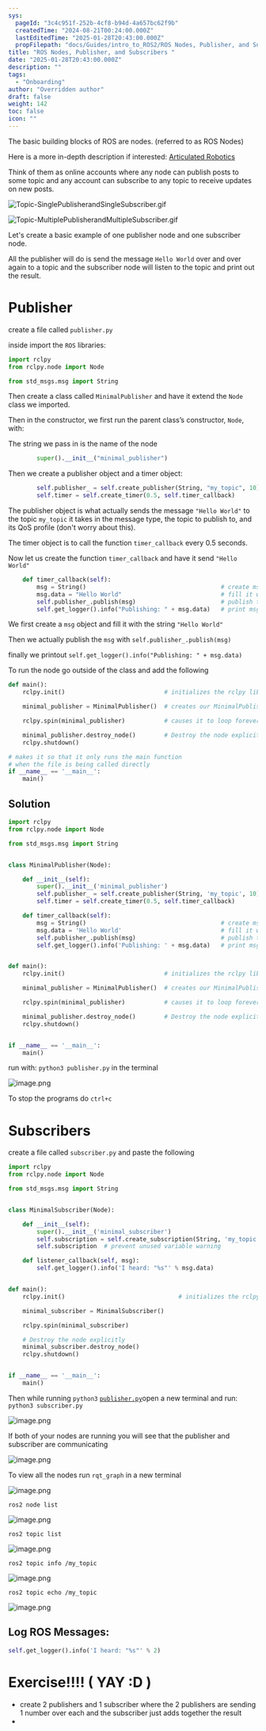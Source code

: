 ```yaml
---
sys:
  pageId: "3c4c951f-252b-4cf8-b94d-4a657bc62f9b"
  createdTime: "2024-08-21T00:24:00.000Z"
  lastEditedTime: "2025-01-28T20:43:00.000Z"
  propFilepath: "docs/Guides/intro_to_ROS2/ROS Nodes, Publisher, and Subscribers .md"
title: "ROS Nodes, Publisher, and Subscribers "
date: "2025-01-28T20:43:00.000Z"
description: ""
tags:
  - "Onboarding"
author: "Overridden author"
draft: false
weight: 142
toc: false
icon: ""
---
```


The basic building blocks of ROS are nodes. (referred to as ROS Nodes)

Here is a more in-depth description if interested: [Articulated Robotics](https://articulatedrobotics.xyz/tutorials/ready-for-ros/ros-overview#2-nodes)

Think of them as online accounts where any node can publish posts to some topic and any account can subscribe to any topic to receive updates on new posts.

![Topic-SinglePublisherandSingleSubscriber.gif](https://docs.ros.org/en/humble/_images/Topic-SinglePublisherandSingleSubscriber.gif)

![Topic-MultiplePublisherandMultipleSubscriber.gif](https://docs.ros.org/en/humble/_images/Topic-MultiplePublisherandMultipleSubscriber.gif)

Let's create a basic example of one publisher node and one subscriber node.

All the publisher will do is send the message `Hello World` over and over again to a topic and the subscriber node will listen to the topic and print out the result.

# Publisher

create a file called `publisher.py` 

inside import the `ROS` libraries:

```python
import rclpy
from rclpy.node import Node

from std_msgs.msg import String
```

Then create a class called `MinimalPublisher` and have it extend the `Node` class we imported.

Then in the constructor, we first run the parent class’s constructor, `Node`, with:

The string we pass in is the name of the node

```python
        super().__init__("minimal_publisher")
```

Then we create a publisher object and a timer object:

```python
        self.publisher_ = self.create_publisher(String, "my_topic", 10)
        self.timer = self.create_timer(0.5, self.timer_callback)
```

The publisher object is what actually sends the message `"Hello World"` to the topic `my_topic` it takes in the message type, the topic to publish to, and its QoS profile (don't worry about this).

The timer object is to call the function `timer_callback` every 0.5 seconds.

Now let us create the function `timer_callback` and have it send `"Hello World"`

```python
    def timer_callback(self):
        msg = String()                                      # create msg object
        msg.data = "Hello World"                            # fill it with data
        self.publisher_.publish(msg)                        # publish the message
        self.get_logger().info("Publishing: " + msg.data)   # print msg
```

We first create a `msg` object and fill it with the string `"Hello World"`

Then we actually publish the `msg` with `self.publisher_.publish(msg)`

finally we printout `self.get_logger().info("Publishing: " + msg.data)`

To run the node go outside of the class and add the following

```python
def main():
    rclpy.init()                            # initializes the rclpy library

    minimal_publisher = MinimalPublisher()  # creates our MinimalPublisher object

    rclpy.spin(minimal_publisher)           # causes it to loop forever

    minimal_publisher.destroy_node()        # Destroy the node explicitly
    rclpy.shutdown()

# makes it so that it only runs the main function
# when the file is being called directly
if __name__ == '__main__': 
    main()
```

## Solution

```python
import rclpy
from rclpy.node import Node

from std_msgs.msg import String


class MinimalPublisher(Node):

    def __init__(self):
        super().__init__('minimal_publisher')
        self.publisher_ = self.create_publisher(String, 'my_topic', 10)
        self.timer = self.create_timer(0.5, self.timer_callback)

    def timer_callback(self):
        msg = String()                                      # create msg object
        msg.data = 'Hello World'                            # fill it with data
        self.publisher_.publish(msg)                        # publish the message
        self.get_logger().info('Publishing: ' + msg.data)   # print msg


def main():
    rclpy.init()                            # initializes the rclpy library

    minimal_publisher = MinimalPublisher()  # creates our MinimalPublisher object

    rclpy.spin(minimal_publisher)           # causes it to loop forever

    minimal_publisher.destroy_node()        # Destroy the node explicitly
    rclpy.shutdown()


if __name__ == '__main__':
    main()
```

run with: `python3 publisher.py` in the terminal

![image.png](https://prod-files-secure.s3.us-west-2.amazonaws.com/d518164a-d88e-44d1-a4ee-3adb3bd8bce0/9214accb-ad5b-44f1-a31c-b3167c59138b/image.png?X-Amz-Algorithm=AWS4-HMAC-SHA256&X-Amz-Content-Sha256=UNSIGNED-PAYLOAD&X-Amz-Credential=ASIAZI2LB466424DZFFG%2F20250217%2Fus-west-2%2Fs3%2Faws4_request&X-Amz-Date=20250217T090932Z&X-Amz-Expires=3600&X-Amz-Security-Token=IQoJb3JpZ2luX2VjEEkaCXVzLXdlc3QtMiJIMEYCIQD%2BwR0HXBxWEINEvvDUzyC2rlJeeq14CNAK2KU2VADeagIhAL7BiuR8t80hr%2BvLdc13RyXyk4STZhLJOLCTTlpzVIXdKv8DCHIQABoMNjM3NDIzMTgzODA1IgyOrfQw17r78PpO0D0q3AOk1DpIe0NjUKCBe9ehdMdEwWfYqrOWUHzg%2BAhVWr0nYLTfkGwwn0wmtmutLxquWgV3YjiGmpks73Y%2B2QJ%2Bl8fl7CRkX2nJ6IyancGG0yMXZKzr%2B5k%2FCJfVRgWsKIuM4nyypq%2FpUx8b70GC3aT8ZHEsKicI8w7ZL%2B4fJr9dCkZA%2ByCx2jBFeAmsxEFEyHIRmvV8FFJrEdweiJ9uuIt1CeFR04rjEgf6k89Cr%2FYOisqUjC7AwAkxTVUVhG3ai%2BdJf2D6muDiM2HRBZG%2F9JVTOIKkcBCyRJPF20qaQnqxKDdj3xGjTd2F6vIHKg9QeoCS%2B9FWro5Ys9U3X%2FQijLFSLHo9ihxdCHx636feNxoI0sOTKy3JQwpxIN3oE0HJCOjvl9sNQnnkE7cSuyzLdp1uSUbfZ8qvWOaEQ9CyxBRzrZtxc4qiFtaUPJ2eBhZTmJ2FqGIGijBHqdxm8UkE7kDU%2FDxRcJcqSydMXAGupnYmSOmqmVfcMEuHrFLapsvHkSt6nUjhoxAbmiZgd3Ktr0%2BmrzF4Yyze1hVGS3eAXSA9Smcy1sQMRhJ1%2FCz7IW2%2F%2BLkkpU4ZJ3AGJpgRB0sb31dBzMM2YrDq68t2z3Nzpbqyn9KH%2B46mJSJlnFTbnQRf0jCx6cu9BjqkASC12gr7QI8ZMnbdUgDmNwTaJGwCha9Qbi1gNftwbflZbrwHGLZSE4m4%2BTXAmVDFiEzPAZGncWW87ba3JhE0UQvvP0iBzRuf7e4%2B%2F3ctZDUMgeVdv8T3ix4iXn6pN6U1HfJK6bw2%2Fte%2BBGxYL3cB0fh67GmWVuc4QUrg1lO38FdF2f4zsju1H%2BZ70rjtO8ZOteg2VYi4jIgP3wWbNrICmAa3O0TO&X-Amz-Signature=b101210c1c59c7c4946f8295a862993ea8cec8ef18152729fdd9cbcc2191b706&X-Amz-SignedHeaders=host&x-id=GetObject)

To stop the programs do `ctrl+c`

# Subscribers

create a file called `subscriber.py` and paste the following

```python
import rclpy
from rclpy.node import Node

from std_msgs.msg import String


class MinimalSubscriber(Node):

    def __init__(self):
        super().__init__('minimal_subscriber')
        self.subscription = self.create_subscription(String, 'my_topic', self.listener_callback, 10)
        self.subscription  # prevent unused variable warning

    def listener_callback(self, msg):
        self.get_logger().info('I heard: "%s"' % msg.data)


def main():
    rclpy.init()                                # initializes the rclpy library

    minimal_subscriber = MinimalSubscriber()

    rclpy.spin(minimal_subscriber)

    # Destroy the node explicitly
    minimal_subscriber.destroy_node()
    rclpy.shutdown()


if __name__ == '__main__':
    main()
```

Then while running `python3` [`publisher.py`](http://publisher.py/)open a new terminal and run: `python3 subscriber.py` 

![image.png](https://prod-files-secure.s3.us-west-2.amazonaws.com/d518164a-d88e-44d1-a4ee-3adb3bd8bce0/611fccf2-c738-4dbd-94e9-98f209092866/image.png?X-Amz-Algorithm=AWS4-HMAC-SHA256&X-Amz-Content-Sha256=UNSIGNED-PAYLOAD&X-Amz-Credential=ASIAZI2LB466424DZFFG%2F20250217%2Fus-west-2%2Fs3%2Faws4_request&X-Amz-Date=20250217T090932Z&X-Amz-Expires=3600&X-Amz-Security-Token=IQoJb3JpZ2luX2VjEEkaCXVzLXdlc3QtMiJIMEYCIQD%2BwR0HXBxWEINEvvDUzyC2rlJeeq14CNAK2KU2VADeagIhAL7BiuR8t80hr%2BvLdc13RyXyk4STZhLJOLCTTlpzVIXdKv8DCHIQABoMNjM3NDIzMTgzODA1IgyOrfQw17r78PpO0D0q3AOk1DpIe0NjUKCBe9ehdMdEwWfYqrOWUHzg%2BAhVWr0nYLTfkGwwn0wmtmutLxquWgV3YjiGmpks73Y%2B2QJ%2Bl8fl7CRkX2nJ6IyancGG0yMXZKzr%2B5k%2FCJfVRgWsKIuM4nyypq%2FpUx8b70GC3aT8ZHEsKicI8w7ZL%2B4fJr9dCkZA%2ByCx2jBFeAmsxEFEyHIRmvV8FFJrEdweiJ9uuIt1CeFR04rjEgf6k89Cr%2FYOisqUjC7AwAkxTVUVhG3ai%2BdJf2D6muDiM2HRBZG%2F9JVTOIKkcBCyRJPF20qaQnqxKDdj3xGjTd2F6vIHKg9QeoCS%2B9FWro5Ys9U3X%2FQijLFSLHo9ihxdCHx636feNxoI0sOTKy3JQwpxIN3oE0HJCOjvl9sNQnnkE7cSuyzLdp1uSUbfZ8qvWOaEQ9CyxBRzrZtxc4qiFtaUPJ2eBhZTmJ2FqGIGijBHqdxm8UkE7kDU%2FDxRcJcqSydMXAGupnYmSOmqmVfcMEuHrFLapsvHkSt6nUjhoxAbmiZgd3Ktr0%2BmrzF4Yyze1hVGS3eAXSA9Smcy1sQMRhJ1%2FCz7IW2%2F%2BLkkpU4ZJ3AGJpgRB0sb31dBzMM2YrDq68t2z3Nzpbqyn9KH%2B46mJSJlnFTbnQRf0jCx6cu9BjqkASC12gr7QI8ZMnbdUgDmNwTaJGwCha9Qbi1gNftwbflZbrwHGLZSE4m4%2BTXAmVDFiEzPAZGncWW87ba3JhE0UQvvP0iBzRuf7e4%2B%2F3ctZDUMgeVdv8T3ix4iXn6pN6U1HfJK6bw2%2Fte%2BBGxYL3cB0fh67GmWVuc4QUrg1lO38FdF2f4zsju1H%2BZ70rjtO8ZOteg2VYi4jIgP3wWbNrICmAa3O0TO&X-Amz-Signature=74ad5ee8b9e1cbed3c21f0869902c3cedf743bea8257c96363d57371a485960e&X-Amz-SignedHeaders=host&x-id=GetObject)

If both of your nodes are running you will see that the publisher and subscriber are communicating

![image.png](https://prod-files-secure.s3.us-west-2.amazonaws.com/d518164a-d88e-44d1-a4ee-3adb3bd8bce0/eea428b5-1cf0-43bb-a30b-81cbaf6c5c78/image.png?X-Amz-Algorithm=AWS4-HMAC-SHA256&X-Amz-Content-Sha256=UNSIGNED-PAYLOAD&X-Amz-Credential=ASIAZI2LB466424DZFFG%2F20250217%2Fus-west-2%2Fs3%2Faws4_request&X-Amz-Date=20250217T090932Z&X-Amz-Expires=3600&X-Amz-Security-Token=IQoJb3JpZ2luX2VjEEkaCXVzLXdlc3QtMiJIMEYCIQD%2BwR0HXBxWEINEvvDUzyC2rlJeeq14CNAK2KU2VADeagIhAL7BiuR8t80hr%2BvLdc13RyXyk4STZhLJOLCTTlpzVIXdKv8DCHIQABoMNjM3NDIzMTgzODA1IgyOrfQw17r78PpO0D0q3AOk1DpIe0NjUKCBe9ehdMdEwWfYqrOWUHzg%2BAhVWr0nYLTfkGwwn0wmtmutLxquWgV3YjiGmpks73Y%2B2QJ%2Bl8fl7CRkX2nJ6IyancGG0yMXZKzr%2B5k%2FCJfVRgWsKIuM4nyypq%2FpUx8b70GC3aT8ZHEsKicI8w7ZL%2B4fJr9dCkZA%2ByCx2jBFeAmsxEFEyHIRmvV8FFJrEdweiJ9uuIt1CeFR04rjEgf6k89Cr%2FYOisqUjC7AwAkxTVUVhG3ai%2BdJf2D6muDiM2HRBZG%2F9JVTOIKkcBCyRJPF20qaQnqxKDdj3xGjTd2F6vIHKg9QeoCS%2B9FWro5Ys9U3X%2FQijLFSLHo9ihxdCHx636feNxoI0sOTKy3JQwpxIN3oE0HJCOjvl9sNQnnkE7cSuyzLdp1uSUbfZ8qvWOaEQ9CyxBRzrZtxc4qiFtaUPJ2eBhZTmJ2FqGIGijBHqdxm8UkE7kDU%2FDxRcJcqSydMXAGupnYmSOmqmVfcMEuHrFLapsvHkSt6nUjhoxAbmiZgd3Ktr0%2BmrzF4Yyze1hVGS3eAXSA9Smcy1sQMRhJ1%2FCz7IW2%2F%2BLkkpU4ZJ3AGJpgRB0sb31dBzMM2YrDq68t2z3Nzpbqyn9KH%2B46mJSJlnFTbnQRf0jCx6cu9BjqkASC12gr7QI8ZMnbdUgDmNwTaJGwCha9Qbi1gNftwbflZbrwHGLZSE4m4%2BTXAmVDFiEzPAZGncWW87ba3JhE0UQvvP0iBzRuf7e4%2B%2F3ctZDUMgeVdv8T3ix4iXn6pN6U1HfJK6bw2%2Fte%2BBGxYL3cB0fh67GmWVuc4QUrg1lO38FdF2f4zsju1H%2BZ70rjtO8ZOteg2VYi4jIgP3wWbNrICmAa3O0TO&X-Amz-Signature=9a450c567be0e227b0849ab6e9d0a5829389b2537e45b6425f5d8f94c05b2b1e&X-Amz-SignedHeaders=host&x-id=GetObject)

To view all the nodes run `rqt_graph` in a new terminal

![image.png](https://prod-files-secure.s3.us-west-2.amazonaws.com/d518164a-d88e-44d1-a4ee-3adb3bd8bce0/1d98e964-4318-4d62-b5c4-8c8f78368598/image.png?X-Amz-Algorithm=AWS4-HMAC-SHA256&X-Amz-Content-Sha256=UNSIGNED-PAYLOAD&X-Amz-Credential=ASIAZI2LB466424DZFFG%2F20250217%2Fus-west-2%2Fs3%2Faws4_request&X-Amz-Date=20250217T090932Z&X-Amz-Expires=3600&X-Amz-Security-Token=IQoJb3JpZ2luX2VjEEkaCXVzLXdlc3QtMiJIMEYCIQD%2BwR0HXBxWEINEvvDUzyC2rlJeeq14CNAK2KU2VADeagIhAL7BiuR8t80hr%2BvLdc13RyXyk4STZhLJOLCTTlpzVIXdKv8DCHIQABoMNjM3NDIzMTgzODA1IgyOrfQw17r78PpO0D0q3AOk1DpIe0NjUKCBe9ehdMdEwWfYqrOWUHzg%2BAhVWr0nYLTfkGwwn0wmtmutLxquWgV3YjiGmpks73Y%2B2QJ%2Bl8fl7CRkX2nJ6IyancGG0yMXZKzr%2B5k%2FCJfVRgWsKIuM4nyypq%2FpUx8b70GC3aT8ZHEsKicI8w7ZL%2B4fJr9dCkZA%2ByCx2jBFeAmsxEFEyHIRmvV8FFJrEdweiJ9uuIt1CeFR04rjEgf6k89Cr%2FYOisqUjC7AwAkxTVUVhG3ai%2BdJf2D6muDiM2HRBZG%2F9JVTOIKkcBCyRJPF20qaQnqxKDdj3xGjTd2F6vIHKg9QeoCS%2B9FWro5Ys9U3X%2FQijLFSLHo9ihxdCHx636feNxoI0sOTKy3JQwpxIN3oE0HJCOjvl9sNQnnkE7cSuyzLdp1uSUbfZ8qvWOaEQ9CyxBRzrZtxc4qiFtaUPJ2eBhZTmJ2FqGIGijBHqdxm8UkE7kDU%2FDxRcJcqSydMXAGupnYmSOmqmVfcMEuHrFLapsvHkSt6nUjhoxAbmiZgd3Ktr0%2BmrzF4Yyze1hVGS3eAXSA9Smcy1sQMRhJ1%2FCz7IW2%2F%2BLkkpU4ZJ3AGJpgRB0sb31dBzMM2YrDq68t2z3Nzpbqyn9KH%2B46mJSJlnFTbnQRf0jCx6cu9BjqkASC12gr7QI8ZMnbdUgDmNwTaJGwCha9Qbi1gNftwbflZbrwHGLZSE4m4%2BTXAmVDFiEzPAZGncWW87ba3JhE0UQvvP0iBzRuf7e4%2B%2F3ctZDUMgeVdv8T3ix4iXn6pN6U1HfJK6bw2%2Fte%2BBGxYL3cB0fh67GmWVuc4QUrg1lO38FdF2f4zsju1H%2BZ70rjtO8ZOteg2VYi4jIgP3wWbNrICmAa3O0TO&X-Amz-Signature=2dde32402f2b34fa9fc44514580c6996859f64bd669c4368dfdaa1a236b11dc9&X-Amz-SignedHeaders=host&x-id=GetObject)

`ros2 node list`

![image.png](https://prod-files-secure.s3.us-west-2.amazonaws.com/d518164a-d88e-44d1-a4ee-3adb3bd8bce0/680ac8cf-e6d9-4164-9ece-5b9a6fccffee/image.png?X-Amz-Algorithm=AWS4-HMAC-SHA256&X-Amz-Content-Sha256=UNSIGNED-PAYLOAD&X-Amz-Credential=ASIAZI2LB466424DZFFG%2F20250217%2Fus-west-2%2Fs3%2Faws4_request&X-Amz-Date=20250217T090932Z&X-Amz-Expires=3600&X-Amz-Security-Token=IQoJb3JpZ2luX2VjEEkaCXVzLXdlc3QtMiJIMEYCIQD%2BwR0HXBxWEINEvvDUzyC2rlJeeq14CNAK2KU2VADeagIhAL7BiuR8t80hr%2BvLdc13RyXyk4STZhLJOLCTTlpzVIXdKv8DCHIQABoMNjM3NDIzMTgzODA1IgyOrfQw17r78PpO0D0q3AOk1DpIe0NjUKCBe9ehdMdEwWfYqrOWUHzg%2BAhVWr0nYLTfkGwwn0wmtmutLxquWgV3YjiGmpks73Y%2B2QJ%2Bl8fl7CRkX2nJ6IyancGG0yMXZKzr%2B5k%2FCJfVRgWsKIuM4nyypq%2FpUx8b70GC3aT8ZHEsKicI8w7ZL%2B4fJr9dCkZA%2ByCx2jBFeAmsxEFEyHIRmvV8FFJrEdweiJ9uuIt1CeFR04rjEgf6k89Cr%2FYOisqUjC7AwAkxTVUVhG3ai%2BdJf2D6muDiM2HRBZG%2F9JVTOIKkcBCyRJPF20qaQnqxKDdj3xGjTd2F6vIHKg9QeoCS%2B9FWro5Ys9U3X%2FQijLFSLHo9ihxdCHx636feNxoI0sOTKy3JQwpxIN3oE0HJCOjvl9sNQnnkE7cSuyzLdp1uSUbfZ8qvWOaEQ9CyxBRzrZtxc4qiFtaUPJ2eBhZTmJ2FqGIGijBHqdxm8UkE7kDU%2FDxRcJcqSydMXAGupnYmSOmqmVfcMEuHrFLapsvHkSt6nUjhoxAbmiZgd3Ktr0%2BmrzF4Yyze1hVGS3eAXSA9Smcy1sQMRhJ1%2FCz7IW2%2F%2BLkkpU4ZJ3AGJpgRB0sb31dBzMM2YrDq68t2z3Nzpbqyn9KH%2B46mJSJlnFTbnQRf0jCx6cu9BjqkASC12gr7QI8ZMnbdUgDmNwTaJGwCha9Qbi1gNftwbflZbrwHGLZSE4m4%2BTXAmVDFiEzPAZGncWW87ba3JhE0UQvvP0iBzRuf7e4%2B%2F3ctZDUMgeVdv8T3ix4iXn6pN6U1HfJK6bw2%2Fte%2BBGxYL3cB0fh67GmWVuc4QUrg1lO38FdF2f4zsju1H%2BZ70rjtO8ZOteg2VYi4jIgP3wWbNrICmAa3O0TO&X-Amz-Signature=7d70476a8974123cdd66b2066b397c5f9564138bbd28cfc652b47b0d0ca4b60d&X-Amz-SignedHeaders=host&x-id=GetObject)

`ros2 topic list`

![image.png](https://prod-files-secure.s3.us-west-2.amazonaws.com/d518164a-d88e-44d1-a4ee-3adb3bd8bce0/eee2ebe1-27ef-4a4a-96fb-2ca54126fb29/image.png?X-Amz-Algorithm=AWS4-HMAC-SHA256&X-Amz-Content-Sha256=UNSIGNED-PAYLOAD&X-Amz-Credential=ASIAZI2LB466424DZFFG%2F20250217%2Fus-west-2%2Fs3%2Faws4_request&X-Amz-Date=20250217T090932Z&X-Amz-Expires=3600&X-Amz-Security-Token=IQoJb3JpZ2luX2VjEEkaCXVzLXdlc3QtMiJIMEYCIQD%2BwR0HXBxWEINEvvDUzyC2rlJeeq14CNAK2KU2VADeagIhAL7BiuR8t80hr%2BvLdc13RyXyk4STZhLJOLCTTlpzVIXdKv8DCHIQABoMNjM3NDIzMTgzODA1IgyOrfQw17r78PpO0D0q3AOk1DpIe0NjUKCBe9ehdMdEwWfYqrOWUHzg%2BAhVWr0nYLTfkGwwn0wmtmutLxquWgV3YjiGmpks73Y%2B2QJ%2Bl8fl7CRkX2nJ6IyancGG0yMXZKzr%2B5k%2FCJfVRgWsKIuM4nyypq%2FpUx8b70GC3aT8ZHEsKicI8w7ZL%2B4fJr9dCkZA%2ByCx2jBFeAmsxEFEyHIRmvV8FFJrEdweiJ9uuIt1CeFR04rjEgf6k89Cr%2FYOisqUjC7AwAkxTVUVhG3ai%2BdJf2D6muDiM2HRBZG%2F9JVTOIKkcBCyRJPF20qaQnqxKDdj3xGjTd2F6vIHKg9QeoCS%2B9FWro5Ys9U3X%2FQijLFSLHo9ihxdCHx636feNxoI0sOTKy3JQwpxIN3oE0HJCOjvl9sNQnnkE7cSuyzLdp1uSUbfZ8qvWOaEQ9CyxBRzrZtxc4qiFtaUPJ2eBhZTmJ2FqGIGijBHqdxm8UkE7kDU%2FDxRcJcqSydMXAGupnYmSOmqmVfcMEuHrFLapsvHkSt6nUjhoxAbmiZgd3Ktr0%2BmrzF4Yyze1hVGS3eAXSA9Smcy1sQMRhJ1%2FCz7IW2%2F%2BLkkpU4ZJ3AGJpgRB0sb31dBzMM2YrDq68t2z3Nzpbqyn9KH%2B46mJSJlnFTbnQRf0jCx6cu9BjqkASC12gr7QI8ZMnbdUgDmNwTaJGwCha9Qbi1gNftwbflZbrwHGLZSE4m4%2BTXAmVDFiEzPAZGncWW87ba3JhE0UQvvP0iBzRuf7e4%2B%2F3ctZDUMgeVdv8T3ix4iXn6pN6U1HfJK6bw2%2Fte%2BBGxYL3cB0fh67GmWVuc4QUrg1lO38FdF2f4zsju1H%2BZ70rjtO8ZOteg2VYi4jIgP3wWbNrICmAa3O0TO&X-Amz-Signature=5db38386d255bad2ba36174df00a3cd586c80b93df3f3dca08cd5708ec5fe480&X-Amz-SignedHeaders=host&x-id=GetObject)

`ros2 topic info /my_topic`

![image.png](https://prod-files-secure.s3.us-west-2.amazonaws.com/d518164a-d88e-44d1-a4ee-3adb3bd8bce0/6288ef12-cb9e-406f-b9eb-65feed3a9011/image.png?X-Amz-Algorithm=AWS4-HMAC-SHA256&X-Amz-Content-Sha256=UNSIGNED-PAYLOAD&X-Amz-Credential=ASIAZI2LB466424DZFFG%2F20250217%2Fus-west-2%2Fs3%2Faws4_request&X-Amz-Date=20250217T090932Z&X-Amz-Expires=3600&X-Amz-Security-Token=IQoJb3JpZ2luX2VjEEkaCXVzLXdlc3QtMiJIMEYCIQD%2BwR0HXBxWEINEvvDUzyC2rlJeeq14CNAK2KU2VADeagIhAL7BiuR8t80hr%2BvLdc13RyXyk4STZhLJOLCTTlpzVIXdKv8DCHIQABoMNjM3NDIzMTgzODA1IgyOrfQw17r78PpO0D0q3AOk1DpIe0NjUKCBe9ehdMdEwWfYqrOWUHzg%2BAhVWr0nYLTfkGwwn0wmtmutLxquWgV3YjiGmpks73Y%2B2QJ%2Bl8fl7CRkX2nJ6IyancGG0yMXZKzr%2B5k%2FCJfVRgWsKIuM4nyypq%2FpUx8b70GC3aT8ZHEsKicI8w7ZL%2B4fJr9dCkZA%2ByCx2jBFeAmsxEFEyHIRmvV8FFJrEdweiJ9uuIt1CeFR04rjEgf6k89Cr%2FYOisqUjC7AwAkxTVUVhG3ai%2BdJf2D6muDiM2HRBZG%2F9JVTOIKkcBCyRJPF20qaQnqxKDdj3xGjTd2F6vIHKg9QeoCS%2B9FWro5Ys9U3X%2FQijLFSLHo9ihxdCHx636feNxoI0sOTKy3JQwpxIN3oE0HJCOjvl9sNQnnkE7cSuyzLdp1uSUbfZ8qvWOaEQ9CyxBRzrZtxc4qiFtaUPJ2eBhZTmJ2FqGIGijBHqdxm8UkE7kDU%2FDxRcJcqSydMXAGupnYmSOmqmVfcMEuHrFLapsvHkSt6nUjhoxAbmiZgd3Ktr0%2BmrzF4Yyze1hVGS3eAXSA9Smcy1sQMRhJ1%2FCz7IW2%2F%2BLkkpU4ZJ3AGJpgRB0sb31dBzMM2YrDq68t2z3Nzpbqyn9KH%2B46mJSJlnFTbnQRf0jCx6cu9BjqkASC12gr7QI8ZMnbdUgDmNwTaJGwCha9Qbi1gNftwbflZbrwHGLZSE4m4%2BTXAmVDFiEzPAZGncWW87ba3JhE0UQvvP0iBzRuf7e4%2B%2F3ctZDUMgeVdv8T3ix4iXn6pN6U1HfJK6bw2%2Fte%2BBGxYL3cB0fh67GmWVuc4QUrg1lO38FdF2f4zsju1H%2BZ70rjtO8ZOteg2VYi4jIgP3wWbNrICmAa3O0TO&X-Amz-Signature=7124e07151af1643998a90eb9c44b0ec65a0c0c0134e20fcccb955d7b2d7805e&X-Amz-SignedHeaders=host&x-id=GetObject)

`ros2 topic echo /my_topic`

![image.png](https://prod-files-secure.s3.us-west-2.amazonaws.com/d518164a-d88e-44d1-a4ee-3adb3bd8bce0/0a6fcb4d-422d-4a6c-a803-749ef4adf2c6/image.png?X-Amz-Algorithm=AWS4-HMAC-SHA256&X-Amz-Content-Sha256=UNSIGNED-PAYLOAD&X-Amz-Credential=ASIAZI2LB466424DZFFG%2F20250217%2Fus-west-2%2Fs3%2Faws4_request&X-Amz-Date=20250217T090932Z&X-Amz-Expires=3600&X-Amz-Security-Token=IQoJb3JpZ2luX2VjEEkaCXVzLXdlc3QtMiJIMEYCIQD%2BwR0HXBxWEINEvvDUzyC2rlJeeq14CNAK2KU2VADeagIhAL7BiuR8t80hr%2BvLdc13RyXyk4STZhLJOLCTTlpzVIXdKv8DCHIQABoMNjM3NDIzMTgzODA1IgyOrfQw17r78PpO0D0q3AOk1DpIe0NjUKCBe9ehdMdEwWfYqrOWUHzg%2BAhVWr0nYLTfkGwwn0wmtmutLxquWgV3YjiGmpks73Y%2B2QJ%2Bl8fl7CRkX2nJ6IyancGG0yMXZKzr%2B5k%2FCJfVRgWsKIuM4nyypq%2FpUx8b70GC3aT8ZHEsKicI8w7ZL%2B4fJr9dCkZA%2ByCx2jBFeAmsxEFEyHIRmvV8FFJrEdweiJ9uuIt1CeFR04rjEgf6k89Cr%2FYOisqUjC7AwAkxTVUVhG3ai%2BdJf2D6muDiM2HRBZG%2F9JVTOIKkcBCyRJPF20qaQnqxKDdj3xGjTd2F6vIHKg9QeoCS%2B9FWro5Ys9U3X%2FQijLFSLHo9ihxdCHx636feNxoI0sOTKy3JQwpxIN3oE0HJCOjvl9sNQnnkE7cSuyzLdp1uSUbfZ8qvWOaEQ9CyxBRzrZtxc4qiFtaUPJ2eBhZTmJ2FqGIGijBHqdxm8UkE7kDU%2FDxRcJcqSydMXAGupnYmSOmqmVfcMEuHrFLapsvHkSt6nUjhoxAbmiZgd3Ktr0%2BmrzF4Yyze1hVGS3eAXSA9Smcy1sQMRhJ1%2FCz7IW2%2F%2BLkkpU4ZJ3AGJpgRB0sb31dBzMM2YrDq68t2z3Nzpbqyn9KH%2B46mJSJlnFTbnQRf0jCx6cu9BjqkASC12gr7QI8ZMnbdUgDmNwTaJGwCha9Qbi1gNftwbflZbrwHGLZSE4m4%2BTXAmVDFiEzPAZGncWW87ba3JhE0UQvvP0iBzRuf7e4%2B%2F3ctZDUMgeVdv8T3ix4iXn6pN6U1HfJK6bw2%2Fte%2BBGxYL3cB0fh67GmWVuc4QUrg1lO38FdF2f4zsju1H%2BZ70rjtO8ZOteg2VYi4jIgP3wWbNrICmAa3O0TO&X-Amz-Signature=0cc53abbb637e413b9aec5135211f57d7597c1b7d56b1649c536165e04cad572&X-Amz-SignedHeaders=host&x-id=GetObject)

## Log ROS Messages:

```python
self.get_logger().info('I heard: "%s"' % 2)
```

# Exercise!!!! ( YAY :D )

- create 2 publishers and 1 subscriber where the 2 publishers are sending 1 number over each and the subscriber just adds together the result
- 
